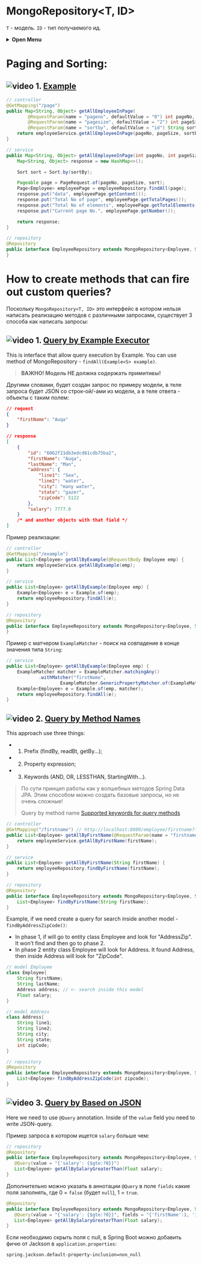 # MongoRepository<T, ID>
`T` - модель.
`ID` - тип получаемого ид.

<details>
<summary><b>Open Menu</b></summary>

- [Paging and Sorting](#paging-and-sorting)
  * [Example](#-1-example)
- [How to create methods that can fire out custom queries?](#how-to-create-methods-that-can-fire-out-custom-queries)
  * [Query by Example Executor](#-1-query-by-example-executor)
  * [Query by Method Names](#-2-query-by-method-names)
  * [Query by Based on JSON](#-3-query-by-based-on-json)

</details>

# Paging and Sorting:
## ![video](https://cloud.githubusercontent.com/assets/13649199/13672715/06dbc6ce-e6e7-11e5-81a9-04fbddb9e488.png) 1. <a href="https://youtu.be/Alh03DoBo3M?t=1447">Example</a>

```java
// controller
@GetMapping("/page")
public Map<String, Object> getAllEmployeeInPage(
        @RequestParam(name = "pageno", defaultValue = "0") int pageNo,
        @RequestParam(name = "pagesize", defaultValue = "2") int pageSize,
        @RequestParam(name = "sortby", defaultValue = "id") String sortBy) {
    return employeeService.getAllEmployeeInPage(pageNo, pageSize, sortBy);
}

// service
public Map<String, Object> getAllEmployeeInPage(int pageNo, int pageSize, String sortBy) {
    Map<String, Object> response = new HashMap<>();

    Sort sort = Sort.by(sortBy);

    Pageable page = PageRequest.of(pageNo, pageSize, sort);
    Page<Employee> employeePage = employeeRepository.findAll(page);
    response.put("data", employeePage.getContent());
    response.put("Total No of page", employeePage.getTotalPages());
    response.put("Total No of elements", employeePage.getTotalElements());
    response.put("Current page No.", employeePage.getNumber());

    return response;
}

// repository
@Repository
public interface EmployeeRepository extends MongoRepository<Employee, String> {
}
```

# How to create methods that can fire out custom queries?
Поскольку `MongoRepository<T, ID>` это интерфейс в котором нельзя написать реализацию методов с различными запросами, существует 3 способа как написать запросы:

## ![video](https://cloud.githubusercontent.com/assets/13649199/13672715/06dbc6ce-e6e7-11e5-81a9-04fbddb9e488.png) 1. <a href="https://youtu.be/Alh03DoBo3M?t=2087">Query by Example Executor</a>
This is interface that allow query execution by Example. You can use method of MongoRepository - `findAll(Example<S> example)`.

> **ВАЖНО! Модель НЕ должна содержать примитивы!**
> 
Другими словами, будет создан запрос по примеру модели, в теле запроса будет JSON со строк-ой/-ами из модели, а в теле ответа - объекты с таким полем:
```json
// request
{
    "firstName": "Auqa"
}

// response
[
    {
        "id": "6062f21db3edcd61cdb75ba2",
        "firstName": "Auqa",
        "lastName": "Man",
        "address": {
            "line1": "Sea",
            "line2": "water",
            "city": "many water",
            "state": "gazer",
            "zipCode": 5122
        },
        "salary": 7777.0
    }
    /* and another objects with that field */
]
```
Пример реализации:
```java
// controller
@GetMapping("/example")
public List<Employee> getAllByExample(@RequestBody Employee emp) {
    return employeeService.getAllByExample(emp);
}

// service
public List<Employee> getAllByExample(Employee emp) {
    Example<Employee> e = Example.of(emp);
    return employeeRepository.findAll(e);
}

// repository
@Repository
public interface EmployeeRepository extends MongoRepository<Employee, String> {
}
```
Пример с матчером `ExampleMatcher` - поиск на совпадение в конце значения типа `String`:
```java
// service
public List<Employee> getAllByExample(Employee emp) {
    ExampleMatcher matcher = ExampleMatcher.matchingAny()
            .withMatcher("firstName",
                    ExampleMatcher.GenericPropertyMatcher.of(ExampleMatcher.StringMatcher.ENDING));
    Example<Employee> e = Example.of(emp, matcher);
    return employeeRepository.findAll(e);
}
```
## ![video](https://cloud.githubusercontent.com/assets/13649199/13672715/06dbc6ce-e6e7-11e5-81a9-04fbddb9e488.png) 2. <a href="https://youtu.be/Alh03DoBo3M?t=2500">Query by Method Names</a>
This approach use three things:
   * 1) Prefix (findBy, readBt, getBy...); 
   * 2) Property expression; 
   * 3) Keywords (AND, OR, LESSTHAN, StartingWith...).
> По сути принцип работы как у волшебных методов Spring Data JPA. Этим способом можно создать базовые запросы, но не очень сложные!
> 
> Query by method name [Supported keywords for query methods](https://docs.spring.io/spring-data/mongodb/docs/1.2.0.RELEASE/reference/html/mongo.repositories.html)
```java
// controller
@GetMapping("/firstname") // http://localhost:8080/employee/firstname?firstname=Bat
public List<Employee> getAllByFirstName(@RequestParam(name = "firstname") String firstName) {
    return employeeService.getAllByFirstName(firstName);
}

// service
public List<Employee> getAllByFirstName(String firstName) {
    return employeeRepository.findByFirstName(firstName);
}

// repository
@Repository
public interface EmployeeRepository extends MongoRepository<Employee, String> {
    List<Employee> findByFirstName(String firstName);
}
```
Example, if we need create a query for search inside another model - `findByAddressZipCode()`:
* In phase 1, if will go to entity class Employee and look for "AddressZip". It won't find and then go to phase 2.
* In phase 2 entity class Employee will look for Address. It found Address, then inside Address will look for "ZipCode".
```java
// model Employee
class Employee{
    String firstName;
    String lastName;
    Address address; // <- search inside this model
    Float salary;
}

// model Address
class Address{
    String line1;
    String line2;
    String city;
    String state;
    int zipCode;
}

// repository
@Repository
public interface EmployeeRepository extends MongoRepository<Employee, String> {
    List<Employee> findByAddressZipCode(int zipcode);
}
```

## ![video](https://cloud.githubusercontent.com/assets/13649199/13672715/06dbc6ce-e6e7-11e5-81a9-04fbddb9e488.png) 3. <a href="https://youtu.be/Alh03DoBo3M?t=2954">Query by Based on JSON</a>
Here we need to use `@Query` annotation. Inside of the `value` field you need to write JSON-query.

Пример запроса в котором ищется `salary` больше чем:
```java
// repository
@Repository
public interface EmployeeRepository extends MongoRepository<Employee, String> {
   @Query(value = "{'salary': {$gte:?0}}")
   List<Employee> getAllBySalaryGreaterThan(Float salary);
}
```
Дополнительно можно указать в аннотации `@Query` в поле `fields` какие поля заполнять, где 0 = `false` (будет `null`), 1 = `true`. 
```java
@Repository
public interface EmployeeRepository extends MongoRepository<Employee, String> {
   @Query(value = "{'salary': {$gte:?0}}", fields = "{'firstName':1, 'id':0}")
   List<Employee> getAllBySalaryGreaterThan(Float salary);
}
```
Если необходимо скрыть поля с null, в Spring Boot можно добавить фичю от Jackson в `application.properties`:
```properties
spring.jackson.default-property-inclusion=non_null
```
